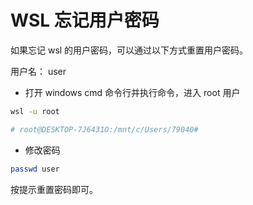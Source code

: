 # WSL 忘记用户密码

如果忘记 wsl 的用户密码，可以通过以下方式重置用户密码。

用户名： user

- 打开 windows cmd 命令行并执行命令，进入 root 用户

```sh
wsl -u root

# root@DESKTOP-7J6431O:/mnt/c/Users/79040#
```

- 修改密码

```sh
passwd user
```

按提示重置密码即可。